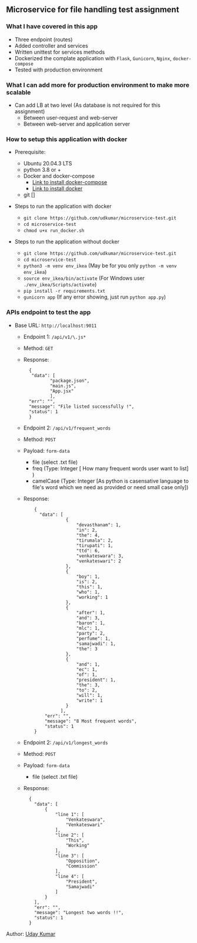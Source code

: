 ## Microservice for file handling test assignment

### What I have covered in this app

* Three endpoint (routes)
* Added controller and services
* Written unittest for services methods
* Dockerized the complate application with `Flask`, `Gunicorn`, `Nginx`, `docker-compose`
* Tested with production environment

### What I can add more for production environment to make more scalable

* Can add LB at two level (As database is not required for this assignment)
   * Between user-request  and web-server
   * Between web-server and application server

### How to setup this application with docker

* Prerequisite:
  * Ubuntu 20.04.3 LTS
  * python 3.8 or +
  * Docker and docker-compose 
    * [Link to install docker-compose](https://www.digitalocean.com/community/tutorials/how-to-install-and-use-docker-compose-on-ubuntu-20-04)
    * [Link to install docker](https://www.digitalocean.com/community/tutorials/how-to-install-and-use-docker-on-ubuntu-20-04)
  * git []

* Steps to run the application with docker
  * `git clone https://github.com/udkumar/microservice-test.git`
  * `cd microservice-test`
  * `chmod u+x run_docker.sh`

* Steps to run the application without docker
  * `git clone https://github.com/udkumar/microservice-test.git`
  * `cd microservice-test`
  * `python3 -m venv env_ikea` (May be for you only `python -m venv env_ikea`)
  * `source env_ikea/bin/activate` (For Windows user `./env_ikea/Scripts/activate`)
  * `pip install -r requirements.txt`
  * `gunicorn app` (If any error showing, just run `python app.py`)

### APIs endpoint to test the app

* Base URL: `http://localhost:9011`
  * Endpoint 1: `/api/v1/\.js*`
  * Method: `GET`
  * Response:
    ```code
      {
       "data": [
              "package.json",
              "main.js",
              "App.jsx"
              ],
      "err": "",
      "message": "File listed successfully !",
      "status": 1
      }
    ```

  * Endpoint 2: `/api/v1/frequent_words`
  * Method: `POST`
  * Payload: `form-data`
    * file (select .txt file)
    * freq (Type: Integer [ How many frequent words user want to list] )
    * camelCase (Type: Integer [As python is casensative language to file's word which we need as provided or need small case only])
  * Response:
    ```code
        {
          "data": [
                    {
                        "devasthanam": 1,
                        "in": 2,
                        "the": 4,
                        "tirumala": 2,
                        "tirupati": 1,
                        "ttd": 6,
                        "venkateswara": 3,
                        "venkateswari": 2
                    },
                    {
                        "boy": 1,
                        "is": 2,
                        "this": 1,
                        "who": 1,
                        "working": 1
                    },
                    {
                        "after": 1,
                        "and": 3,
                        "baron": 1,
                        "mlc": 1,
                        "party": 2,
                        "perfume": 1,
                        "samajwadi": 1,
                        "the": 3
                    },
                    {
                        "and": 1,
                        "ec": 1,
                        "of": 1,
                        "president": 1,
                        "the": 3,
                        "to": 2,
                        "will": 1,
                        "write": 1
                    }
                  ],
            "err": "",
            "message": "8 Most frequent words",
            "status": 1
        }
      ```

  * Endpoint 2: `/api/v1/longest_words`
  * Method: `POST`
  * Payload: `form-data`
    * file (select .txt file)
  * Response:
    ```code
      {
        "data": [
            {
                "line 1": [
                    "Venkateswara",
                    "Venkateswari"
                ],
                "line 2": [
                    "This",
                    "Working"
                ],
                "line 3": [
                    "Opposition",
                    "Commission"
                ],
                "line 4": [
                    "President",
                    "Samajwadi"
                ]
            }
        ],
        "err": "",
        "message": "Longest two words !!",
        "status": 1
      }
    ```

Author: [Uday Kumar](udayonrails@gmail.com)